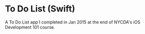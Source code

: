 # To Do List (Swift)
A To Do List app I completed in Jan 2015 at the end of NYCDA's iOS Development 101 course.
